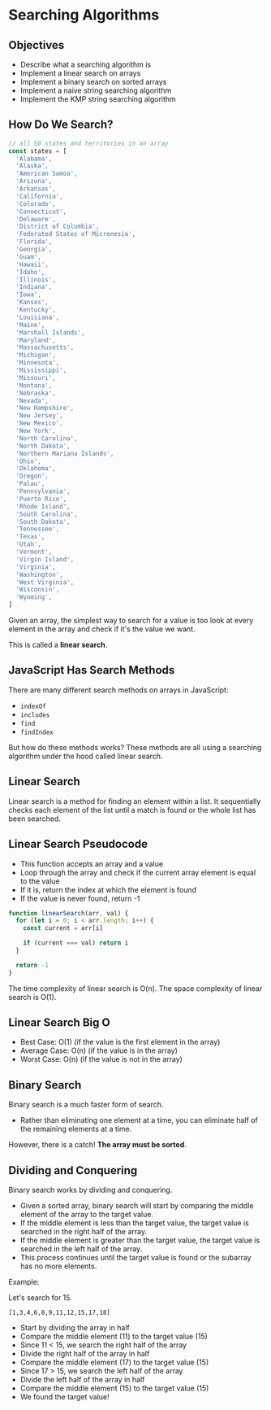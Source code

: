 # Searching Algorithms

## Objectives

- Describe what a searching algorithm is
- Implement a linear search on arrays
- Implement a binary search on sorted arrays
- Implement a naive string searching algorithm
- Implement the KMP string searching algorithm

## How Do We Search?

```js
// all 50 states and territories in an array
const states = [
  'Alabama',
  'Alaska',
  'American Samoa',
  'Arizona',
  'Arkansas',
  'California',
  'Colorado',
  'Connecticut',
  'Delaware',
  'District of Columbia',
  'Federated States of Micronesia',
  'Florida',
  'Georgia',
  'Guam',
  'Hawaii',
  'Idaho',
  'Illinois',
  'Indiana',
  'Iowa',
  'Kansas',
  'Kentucky',
  'Louisiana',
  'Maine',
  'Marshall Islands',
  'Maryland',
  'Massachusetts',
  'Michigan',
  'Minnesota',
  'Mississippi',
  'Missouri',
  'Montana',
  'Nebraska',
  'Nevada',
  'New Hampshire',
  'New Jersey',
  'New Mexico',
  'New York',
  'North Carolina',
  'North Dakota',
  'Northern Mariana Islands',
  'Ohio',
  'Oklahoma',
  'Oregon',
  'Palau',
  'Pennsylvania',
  'Puerto Rico',
  'Rhode Island',
  'South Carolina',
  'South Dakota',
  'Tennessee',
  'Texas',
  'Utah',
  'Vermont',
  'Virgin Island',
  'Virginia',
  'Washington',
  'West Virginia',
  'Wisconsin',
  'Wyoming',
]
```

Given an array, the simplest way to search for a value is too look at every element in the array and check if it's the value we want.

This is called a **linear search**.

## JavaScript Has Search Methods

There are many different search methods on arrays in JavaScript:

- `indexOf`
- `includes`
- `find`
- `findIndex`

But how do these methods works?
These methods are all using a searching algorithm under the hood called linear search.

## Linear Search

Linear search is a method for finding an element within a list. It sequentially checks each element of the list until a match is found or the whole list has been searched.

## Linear Search Pseudocode

- This function accepts an array and a value
- Loop through the array and check if the current array element is equal to the value
- If it is, return the index at which the element is found
- If the value is never found, return -1

```js
function linearSearch(arr, val) {
  for (let i = 0; i < arr.length; i++) {
    const current = arr[i]

    if (current === val) return i
  }

  return -1
}
```

The time complexity of linear search is O(n).
The space complexity of linear search is O(1).

## Linear Search Big O

- Best Case: O(1) (if the value is the first element in the array)
- Average Case: O(n) (if the value is in the array)
- Worst Case: O(n) (if the value is not in the array)

## Binary Search

Binary search is a much faster form of search.

- Rather than eliminating one element at a time, you can eliminate half of the remaining elements at a time.

However, there is a catch! **The array must be sorted**.

## Dividing and Conquering

Binary search works by dividing and conquering.

- Given a sorted array, binary search will start by comparing the middle element of the array to the target value.
- If the middle element is less than the target value, the target value is searched in the right half of the array.
- If the middle element is greater than the target value, the target value is searched in the left half of the array.
- This process continues until the target value is found or the subarray has no more elements.

Example:

Let's search for 15.

`[1,3,4,6,8,9,11,12,15,17,18]`

- Start by dividing the array in half
- Compare the middle element (11) to the target value (15)
- Since 11 < 15, we search the right half of the array
- Divide the right half of the array in half
- Compare the middle element (17) to the target value (15)
- Since 17 > 15, we search the left half of the array
- Divide the left half of the array in half
- Compare the middle element (15) to the target value (15)
- We found the target value!
